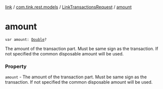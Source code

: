 [link](../../index.md) / [com.tink.rest.models](../index.md) / [LinkTransactionsRequest](index.md) / [amount](./amount.md)

# amount

`var amount: `[`Double`](https://kotlinlang.org/api/latest/jvm/stdlib/kotlin/-double/index.html)`?`

The amount of the transaction part. Must be same sign as the transaction. If not specified the common disposable amount will be used.

### Property

`amount` - The amount of the transaction part. Must be same sign as the transaction. If not specified the common disposable amount will be used.